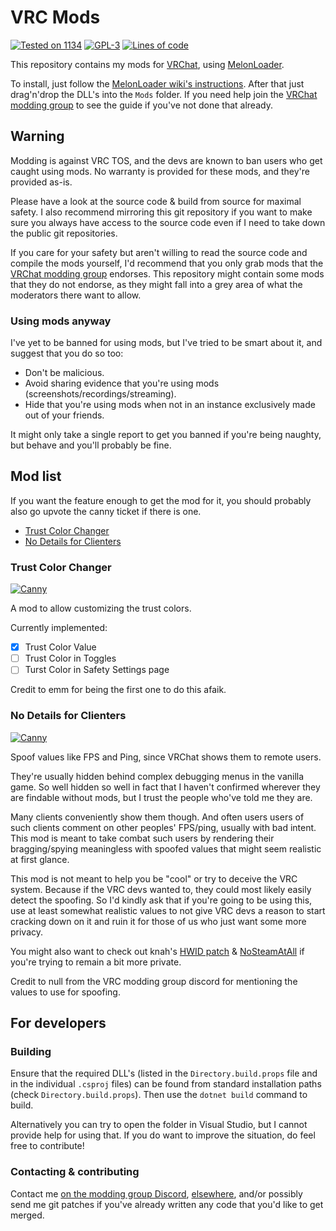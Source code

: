 # VRC Mods<!-- omit in toc -->

[![Tested on 1134](https://img.shields.io/badge/Build-1134-brightgreen?style=flat&logo=steam)](https://store.steampowered.com/app/438100/VRChat/)
[![GPL-3](https://img.shields.io/badge/license-GPL--3-black?style=flat&logo=open-source-initiative)](https://tldrlegal.com/license/gnu-general-public-license-v3-(gpl-3))
[![Lines of code](https://img.shields.io/tokei/lines/git.ljoonal.xyz/ljoonal/VRC-Mods?label=lines&style=flat&logo=C-Sharp)](https://vrc.ljoonal.xyz)

This repository contains my mods for [VRChat](https://store.steampowered.com/app/438100/VRChat/), using [MelonLoader](https://github.com/LavaGang/MelonLoader).

To install, just follow the [MelonLoader wiki's instructions](https://melonwiki.xyz/#/README).
After that just drag'n'drop the DLL's into the `Mods` folder.
If you need help join the [VRChat modding group][VRCMG] to see the guide if you've not done that already.

## Warning<!-- omit in toc -->

Modding is against VRC TOS, and the devs are known to ban users who get caught using mods.
No warranty is provided for these mods, and they're provided as-is.

Please have a look at the source code & build from source for maximal safety.
I also recommend mirroring this git repository if you want to make sure you always have access to the source code even if I need to take down the public git repositories.

If you care for your safety but aren't willing to read the source code and compile the mods yourself, I'd recommend that you only grab mods that the [VRChat modding group][VRCMG] endorses.
This repository might contain some mods that they do not endorse, as they might fall into a grey area of what the moderators there want to allow.

### Using mods anyway<!-- omit in toc -->

I've yet to be banned for using mods, but I've tried to be smart about it, and suggest that you do so too:

- Don't be malicious.
- Avoid sharing evidence that you're using mods (screenshots/recordings/streaming).
- Hide that you're using mods when not in an instance exclusively made out of your friends.

It might only take a single report to get you banned if you're being naughty, but behave and you'll probably be fine.

## Mod list<!-- omit in toc -->

If you want the feature enough to get the mod for it, you should probably also go upvote the canny ticket if there is one.

- [Trust Color Changer](#trust-color-changer)
- [No Details for Clienters](#no-details-for-clienters)

### Trust Color Changer

[![Canny][CannyBadge]](https://feedback.vrchat.com/feature-requests/p/custom-colors)

A mod to allow customizing the trust colors.

Currently implemented:

- [x] Trust Color Value
- [ ] Trust Color in Toggles
- [ ] Turst Color in Safety Settings page

Credit to emm for being the first one to do this afaik.

### No Details for Clienters

[![Canny][CannyBadge]](https://feedback.vrchat.com/bug-reports/p/security-users-of-modified-clients-can-see-my-ping-and-fps)

Spoof values like FPS and Ping, since VRChat shows them to remote users.

They're usually hidden behind complex debugging menus in the vanilla game.
So well hidden so well in fact that I haven't confirmed wherever they are findable without mods, but I trust the people who've told me they are.

Many clients conveniently show them though.
And often users users of such clients comment on other peoples' FPS/ping, usually with bad intent.
This mod is meant to take combat such users by rendering their bragging/spying meaningless with spoofed values that might seem realistic at first glance.

This mod is not meant to help you be "cool" or try to deceive the VRC system.
Because if the VRC devs wanted to, they could most likely easily detect the spoofing.
So I'd kindly ask that if you're going to be using this, use at least somewhat realistic values to not give VRC devs a reason to start cracking down on it and ruin it for those of us who just want some more privacy.

You might also want to check out knah's [HWID patch](https://github.com/knah/ML-UniversalMods#hwidpatch) & [NoSteamAtAll](https://github.com/knah/ML-UniversalMods#nosteamatall) if you're trying to remain a bit more private.

Credit to null from the VRC modding group discord for mentioning the values to use for spoofing.

## For developers<!-- omit in toc -->

### Building<!-- omit in toc -->

Ensure that the required DLL's (listed in the `Directory.build.props` file and in the individual `.csproj` files) can be found from standard installation paths (check `Directory.build.props`).
Then use the `dotnet build` command to build.

Alternatively you can try to open the folder in Visual Studio, but I cannot provide help for using that.
If you do want to improve the situation, do feel free to contribute!

### Contacting & contributing<!-- omit in toc -->

Contact me [on the modding group Discord][VRCMG], [elsewhere](https://ljoonal.xyz/contact), and/or possibly send me git patches if you've already written any code that you'd like to get merged.

[VRCMG]: https://discord.gg/7EQCmgrUnH
[CannyBadge]: https://img.shields.io/badge/canny-ticket-pink?style=flat&logo=trello
